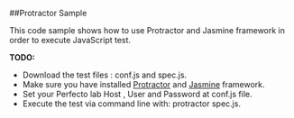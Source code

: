 ##Protractor Sample

This code sample shows how to use Protractor and Jasmine framework in order to execute JavaScript test.

**TODO:**
- Download the test files : conf.js and spec.js.
- Make sure you have installed [Protractor](http://www.protractortest.org/#/) and [Jasmine](http://jasmine.github.io/) framework.
- Set your Perfecto lab Host , User and Password at conf.js file.
- Execute the test via command line with: protractor spec.js.